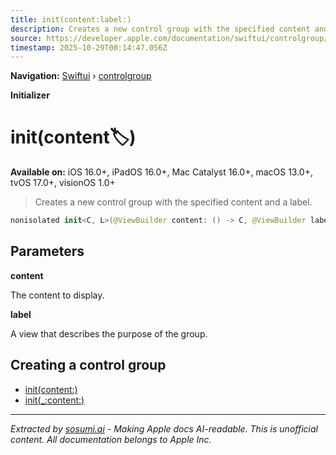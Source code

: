 ```yaml
---
title: init(content:label:)
description: Creates a new control group with the specified content and a label.
source: https://developer.apple.com/documentation/swiftui/controlgroup/init(content:label:)
timestamp: 2025-10-29T00:14:47.056Z
---
```


**Navigation:** [Swiftui](/documentation/swiftui) › [controlgroup](/documentation/swiftui/controlgroup)

**Initializer**

# init(content:label:)

**Available on:** iOS 16.0+, iPadOS 16.0+, Mac Catalyst 16.0+, macOS 13.0+, tvOS 17.0+, visionOS 1.0+

> Creates a new control group with the specified content and a label.

```swift
nonisolated init<C, L>(@ViewBuilder content: () -> C, @ViewBuilder label: () -> L) where Content == LabeledControlGroupContent<C, L>, C : View, L : View
```

## Parameters

**content**

The content to display.



**label**

A view that describes the purpose of the group.



## Creating a control group

- [init(content:)](/documentation/swiftui/controlgroup/init(content:))
- [init(_:content:)](/documentation/swiftui/controlgroup/init(_:content:))

---

*Extracted by [sosumi.ai](https://sosumi.ai) - Making Apple docs AI-readable.*
*This is unofficial content. All documentation belongs to Apple Inc.*

